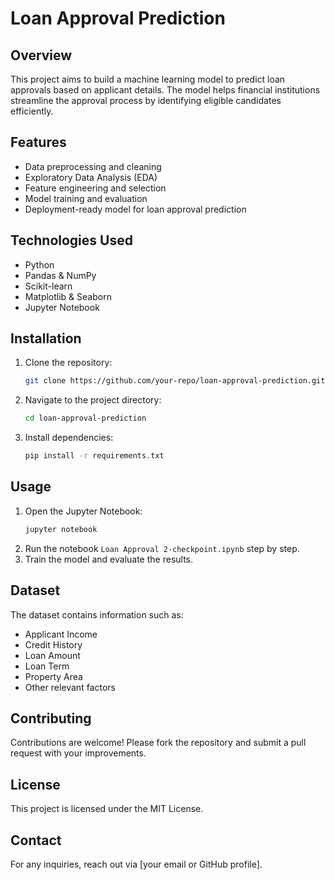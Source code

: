 # Loan Approval Prediction

## Overview
This project aims to build a machine learning model to predict loan approvals based on applicant details. The model helps financial institutions streamline the approval process by identifying eligible candidates efficiently.

## Features
- Data preprocessing and cleaning
- Exploratory Data Analysis (EDA)
- Feature engineering and selection
- Model training and evaluation
- Deployment-ready model for loan approval prediction

## Technologies Used
- Python
- Pandas & NumPy
- Scikit-learn
- Matplotlib & Seaborn
- Jupyter Notebook

## Installation
1. Clone the repository:
   ```bash
   git clone https://github.com/your-repo/loan-approval-prediction.git
   ```
2. Navigate to the project directory:
   ```bash
   cd loan-approval-prediction
   ```
3. Install dependencies:
   ```bash
   pip install -r requirements.txt
   ```

## Usage
1. Open the Jupyter Notebook:
   ```bash
   jupyter notebook
   ```
2. Run the notebook `Loan Approval 2-checkpoint.ipynb` step by step.
3. Train the model and evaluate the results.

## Dataset
The dataset contains information such as:
- Applicant Income
- Credit History
- Loan Amount
- Loan Term
- Property Area
- Other relevant factors

## Contributing
Contributions are welcome! Please fork the repository and submit a pull request with your improvements.

## License
This project is licensed under the MIT License.

## Contact
For any inquiries, reach out via [your email or GitHub profile].

